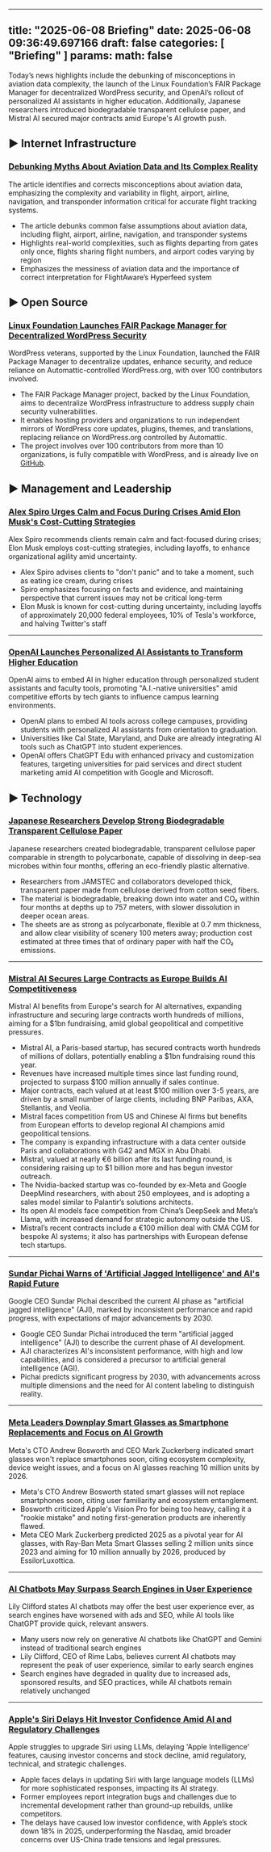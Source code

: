 
---
title: "2025-06-08 Briefing"
date: 2025-06-08 09:36:49.697166
draft: false
categories: [ "Briefing" ]
params:
  math: false
---

Today’s news highlights include the debunking of misconceptions in aviation data complexity, the launch of the Linux Foundation’s FAIR Package Manager for decentralized WordPress security, and OpenAI’s rollout of personalized AI assistants in higher education. Additionally, Japanese researchers introduced biodegradable transparent cellulose paper, and Mistral AI secured major contracts amid Europe's AI growth push.

<!--more-->

## ▶️ Internet Infrastructure

### [Debunking Myths About Aviation Data and Its Complex Reality](https://flightaware.engineering/falsehoods-programmers-believe-about-aviation/)
The article identifies and corrects misconceptions about aviation data, emphasizing the complexity and variability in flight, airport, airline, navigation, and transponder information critical for accurate flight tracking systems.

* The article debunks common false assumptions about aviation data, including flight, airport, airline, navigation, and transponder systems
* Highlights real-world complexities, such as flights departing from gates only once, flights sharing flight numbers, and airport codes varying by region
* Emphasizes the messiness of aviation data and the importance of correct interpretation for FlightAware’s Hyperfeed system



## ▶️ Open Source

### [Linux Foundation Launches FAIR Package Manager for Decentralized WordPress Security](https://www.fastcompany.com/91347003/wordpress-veterans-launch-fair-project-to-tackle-security-and-control-concerns)
WordPress veterans, supported by the Linux Foundation, launched the FAIR Package Manager to decentralize updates, enhance security, and reduce reliance on Automattic-controlled WordPress.org, with over 100 contributors involved.

* The FAIR Package Manager project, backed by the Linux Foundation, aims to decentralize WordPress infrastructure to address supply chain security vulnerabilities.
* It enables hosting providers and organizations to run independent mirrors of WordPress core updates, plugins, themes, and translations, replacing reliance on WordPress.org controlled by Automattic.
* The project involves over 100 contributors from more than 10 organizations, is fully compatible with WordPress, and is already live on [GitHub](https://github.com/fairpm).



## ▶️ Management and Leadership

### [Alex Spiro Urges Calm and Focus During Crises Amid Elon Musk's Cost-Cutting Strategies](https://www.businessinsider.com/advice-elon-musk-lawyer-alex-spiro-gives-clients-in-crisis-2025-6)
Alex Spiro recommends clients remain calm and fact-focused during crises; Elon Musk employs cost-cutting strategies, including layoffs, to enhance organizational agility amid uncertainty.

* Alex Spiro advises clients to "don't panic" and to take a moment, such as eating ice cream, during crises
* Spiro emphasizes focusing on facts and evidence, and maintaining perspective that current issues may not be critical long-term
* Elon Musk is known for cost-cutting during uncertainty, including layoffs of approximately 20,000 federal employees, 10% of Tesla's workforce, and halving Twitter's staff


---

### [OpenAI Launches Personalized AI Assistants to Transform Higher Education](https://www.nytimes.com/2025/06/07/technology/chatgpt-openai-colleges.html?unlocked_article_code=1.NE8.hBjy.TxvGl0oFurx7)
OpenAI aims to embed AI in higher education through personalized student assistants and faculty tools, promoting "A.I.-native universities" amid competitive efforts by tech giants to influence campus learning environments.

* OpenAI plans to embed AI tools across college campuses, providing students with personalized AI assistants from orientation to graduation.
* Universities like Cal State, Maryland, and Duke are already integrating AI tools such as ChatGPT into student experiences.
* OpenAI offers ChatGPT Edu with enhanced privacy and customization features, targeting universities for paid services and direct student marketing amid AI competition with Google and Microsoft.



## ▶️ Technology

### [Japanese Researchers Develop Strong Biodegradable Transparent Cellulose Paper](https://japannews.yomiuri.co.jp/science-nature/technology/20250605-259501/)
Japanese researchers created biodegradable, transparent cellulose paper comparable in strength to polycarbonate, capable of dissolving in deep-sea microbes within four months, offering an eco-friendly plastic alternative.

* Researchers from JAMSTEC and collaborators developed thick, transparent paper made from cellulose derived from cotton seed fibers.
* The material is biodegradable, breaking down into water and CO₂ within four months at depths up to 757 meters, with slower dissolution in deeper ocean areas.
* The sheets are as strong as polycarbonate, flexible at 0.7 mm thickness, and allow clear visibility of scenery 100 meters away; production cost estimated at three times that of ordinary paper with half the CO₂ emissions.


---

### [Mistral AI Secures Large Contracts as Europe Builds AI Competitiveness](https://t.co/hAKPFWjwfs)
Mistral AI benefits from Europe's search for AI alternatives, expanding infrastructure and securing large contracts worth hundreds of millions, aiming for a $1bn fundraising, amid global geopolitical and competitive pressures.

* Mistral AI, a Paris-based startup, has secured contracts worth hundreds of millions of dollars, potentially enabling a $1bn fundraising round this year.
* Revenues have increased multiple times since last funding round, projected to surpass $100 million annually if sales continue.
* Major contracts, each valued at at least $100 million over 3-5 years, are driven by a small number of large clients, including BNP Paribas, AXA, Stellantis, and Veolia.
* Mistral faces competition from US and Chinese AI firms but benefits from European efforts to develop regional AI champions amid geopolitical tensions.
* The company is expanding infrastructure with a data center outside Paris and collaborations with G42 and MGX in Abu Dhabi.
* Mistral, valued at nearly €6 billion after its last funding round, is considering raising up to $1 billion more and has begun investor outreach.
* The Nvidia-backed startup was co-founded by ex-Meta and Google DeepMind researchers, with about 250 employees, and is adopting a sales model similar to Palantir’s solutions architects.
* Its open AI models face competition from China’s DeepSeek and Meta’s Llama, with increased demand for strategic autonomy outside the US.
* Mistral’s recent contracts include a €100 million deal with CMA CGM for bespoke AI systems; it also has partnerships with European defense tech startups.


---

### [Sundar Pichai Warns of 'Artificial Jagged Intelligence' and AI's Rapid Future](https://www.businessinsider.com/aji-artificial-jagged-intelligence-google-ceo-sundar-pichai-2025-6)
Google CEO Sundar Pichai described the current AI phase as "artificial jagged intelligence" (AJI), marked by inconsistent performance and rapid progress, with expectations of major advancements by 2030.

* Google CEO Sundar Pichai introduced the term "artificial jagged intelligence" (AJI) to describe the current phase of AI development.
* AJI characterizes AI's inconsistent performance, with high and low capabilities, and is considered a precursor to artificial general intelligence (AGI).
* Pichai predicts significant progress by 2030, with advancements across multiple dimensions and the need for AI content labeling to distinguish reality.


---

### [Meta Leaders Downplay Smart Glasses as Smartphone Replacements and Focus on AI Growth](https://www.businessinsider.com/metas-cto-smart-glasses-will-not-replace-smartphones-just-yet-2025-6)
Meta's CTO Andrew Bosworth and CEO Mark Zuckerberg indicated smart glasses won't replace smartphones soon, citing ecosystem complexity, device weight issues, and a focus on AI glasses reaching 10 million units by 2026.

* Meta's CTO Andrew Bosworth stated smart glasses will not replace smartphones soon, citing user familiarity and ecosystem entanglement.
* Bosworth criticized Apple's Vision Pro for being too heavy, calling it a "rookie mistake" and noting first-generation products are inherently flawed.
* Meta CEO Mark Zuckerberg predicted 2025 as a pivotal year for AI glasses, with Ray-Ban Meta Smart Glasses selling 2 million units since 2023 and aiming for 10 million annually by 2026, produced by EssilorLuxottica.


---

### [AI Chatbots May Surpass Search Engines in User Experience](https://www.businessinsider.com/rime-labs-founder-ai-chatbots-user-experience-2025-6)
Lily Clifford states AI chatbots may offer the best user experience ever, as search engines have worsened with ads and SEO, while AI tools like ChatGPT provide quick, relevant answers.

* Many users now rely on generative AI chatbots like ChatGPT and Gemini instead of traditional search engines
* Lily Clifford, CEO of Rime Labs, believes current AI chatbots may represent the peak of user experience, similar to early search engines
* Search engines have degraded in quality due to increased ads, sponsored results, and SEO practices, while AI chatbots remain relatively unchanged


---

### [Apple's Siri Delays Hit Investor Confidence Amid AI and Regulatory Challenges](https://www.ft.com/content/785aeb00-6784-4d64-a706-0cb44288e6be?accessToken=zwAGNwjBIWQokc94WusAZ4RNZNOnBgy0Qojmvg.MEUCIQCXHixiHKY0mS60h_tTm0AuhHhKNnz2s_u_2zZat_SkSQIgNxMqXgbmJY7z9vXUkiJuOaiNVOn1jSx4ysNjiSD-nbw&sharetype=gift&token=0a97a893-613e-425f-8161-e077e2338755)
Apple struggles to upgrade Siri using LLMs, delaying 'Apple Intelligence' features, causing investor concerns and stock decline, amid regulatory, technical, and strategic challenges.

* Apple faces delays in updating Siri with large language models (LLMs) for more sophisticated responses, impacting its AI strategy.
* Former employees report integration bugs and challenges due to incremental development rather than ground-up rebuilds, unlike competitors.
* The delays have caused low investor confidence, with Apple’s stock down 18% in 2025, underperforming the Nasdaq, amid broader concerns over US-China trade tensions and legal pressures.



